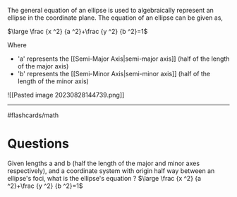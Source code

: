 
The general equation of an ellipse is used to algebraically represent an ellipse in the coordinate plane. The equation of an ellipse can be given as,

$\large \frac  {x ^2}  {a ^2}+\frac  {y ^2}  {b ^2}=1$

Where

- 'a' represents the [[Semi-Major Axis|semi-major axis]] (half of the length of the major axis)
- 'b' represents the [[Semi-Minor Axis|semi-minor axis]] (half of the length of the minor axis)

![[Pasted image 20230828144739.png]]

----
#flashcards/math 
# Questions

Given lengths a and b (half the length of the major and minor axes respectively), and a coordinate system with origin half way between an ellipse's foci, what is the ellipse's equation
?
$\large \frac  {x ^2}  {a ^2}+\frac  {y ^2}  {b ^2}=1$
<!--SR:!2024-07-27,31,170-->

